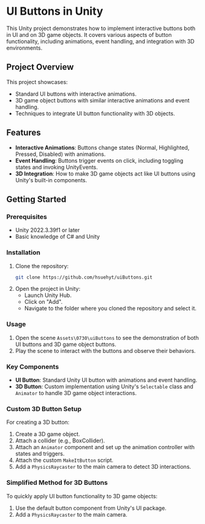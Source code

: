 # UI Buttons in Unity

This Unity project demonstrates how to implement interactive buttons both in UI and on 3D game objects. It covers various aspects of button functionality, including animations, event handling, and integration with 3D environments.

## Project Overview

This project showcases:
- Standard UI buttons with interactive animations.
- 3D game object buttons with similar interactive animations and event handling.
- Techniques to integrate UI button functionality with 3D objects.

## Features

- **Interactive Animations**: Buttons change states (Normal, Highlighted, Pressed, Disabled) with animations.
- **Event Handling**: Buttons trigger events on click, including toggling states and invoking UnityEvents.
- **3D Integration**: How to make 3D game objects act like UI buttons using Unity's built-in components.

## Getting Started

### Prerequisites

- Unity 2022.3.39f1 or later
- Basic knowledge of C# and Unity

### Installation

1. Clone the repository:
    ```sh
    git clone https://github.com/hsuehyt/uiButtons.git
    ```
2. Open the project in Unity:
    - Launch Unity Hub.
    - Click on "Add".
    - Navigate to the folder where you cloned the repository and select it.

### Usage

1. Open the scene `Assets\0730\uiButtons` to see the demonstration of both UI buttons and 3D game object buttons.
2. Play the scene to interact with the buttons and observe their behaviors.

### Key Components

- **UI Button**: Standard Unity UI button with animations and event handling.
- **3D Button**: Custom implementation using Unity's `Selectable` class and `Animator` to handle 3D game object interactions.

### Custom 3D Button Setup

For creating a 3D button:
1. Create a 3D game object.
2. Attach a collider (e.g., BoxCollider).
3. Attach an `Animator` component and set up the animation controller with states and triggers.
4. Attach the custom `MakeItButton` script.
5. Add a `PhysicsRaycaster` to the main camera to detect 3D interactions.

### Simplified Method for 3D Buttons

To quickly apply UI button functionality to 3D game objects:
1. Use the default button component from Unity's UI package.
2. Add a `PhysicsRaycaster` to the main camera.